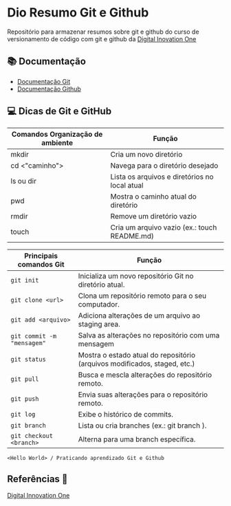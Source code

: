 # Dio Resumo Git e Github

Repositório para armazenar resumos sobre git e github do curso de versionamento de código com git e github da [Digital Inovation One](https://www.dio.me/en)

## 📚 Documentação
- [Documentação Git](https://git-scm.com/doc)
- [Documentação Github](https://docs.github.com/)

## 💻 Dicas de Git e GitHub

| Comandos Organização de ambiente | Função |
|----------------------------------|--------|
|mkdir <nome>   | Cria um novo diretório|
|cd <"caminho"> | Navega para o diretório desejado        |
|ls ou dir      | Lista os arquivos e diretórios no local atual  |
|pwd            | Mostra o caminho atual do diretório       |
|rmdir <nome>   | Remove um diretório vazio|
|touch <arquivo>| Cria um arquivo vazio (ex.: touch README.md)|

| Principais comandos Git| Função|
|------------------------|-------|
|`git init`| Inicializa um novo repositório Git no diretório atual.|
|`git clone <url>`| Clona um repositório remoto para o seu computador.|
|`git add <arquivo>`| Adiciona alterações de um arquivo ao staging area.|
|`git commit -m "mensagem"`| Salva as alterações no repositório com uma mensagem|
|`git status`| Mostra o estado atual do repositório (arquivos modificados, staged, etc.)|
|`git pull`| Busca e mescla alterações do repositório remoto.|
|`git push`| Envia suas alterações para o repositório remoto.|
|`git log`| Exibe o histórico de commits.|
|`git branch`| Lista ou cria branches (ex.: git branch <nome>).|
|`git checkout <branch>`| Alterna para uma branch específica.|


`
<Hello World> / Praticando aprendizado Git e Github
`

## Referências 🔎
[Digital Innovation One](https://www.dio.me/en)
